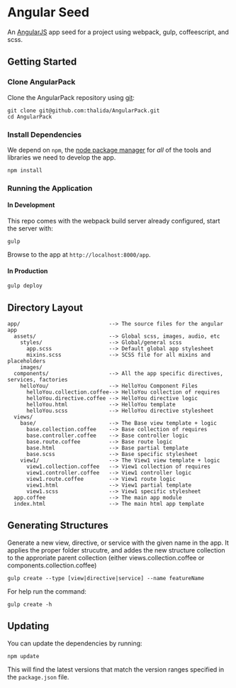 # Angular Seed

An [AngularJS](http://angularjs.org/) app seed for a project using webpack, gulp, coffeescript, and scss.

## Getting Started

### Clone AngularPack

Clone the AngularPack repository using [git][git]:

```
git clone git@github.com:thalida/AngularPack.git
cd AngularPack
```

### Install Dependencies

We depend on `npm`, the [node package manager][npm] for *all* of the tools and libraries we need to develop the app.

```
npm install
```

### Running the Application

#### In Development
This repo comes with the webpack build server already configured, start the server with:

```
gulp
```

Browse to the app at `http://localhost:8000/app`.

#### In Production
```
gulp deploy
```

## Directory Layout

```
app/                            --> The source files for the angular app
  assets/                       --> Global scss, images, audio, etc
    styles/                     --> Global/general scss
      app.scss                  --> Default global app stylesheet
      mixins.scss               --> SCSS file for all mixins and placeholders
    images/
  components/                   --> All the app specific directives, services, factories
    helloYou/                   --> HelloYou Component Files
      helloYou.collection.coffee--> HelloYou collection of requires
      helloYou.directive.coffee --> HelloYou directive logic
      helloYou.html             --> HelloYou template
      helloYou.scss             --> HelloYou directive stylesheet
  views/
    base/                       --> The Base view template + logic
      base.collection.coffee    --> Base collection of requires
      base.controller.coffee    --> Base controller logic
      base.route.coffee         --> Base route logic
      base.html                 --> Base partial template
      base.scss                 --> Base specific stylesheet
    view1/                      --> The View1 view template + logic
      view1.collection.coffee   --> View1 collection of requires
      view1.controller.coffee   --> View1 controller logic
      view1.route.coffee        --> View1 route logic
      view1.html                --> View1 partial template
      view1.scss                --> View1 specific stylesheet
  app.coffee                    --> The main app module
  index.html                    --> The main html app template
```

## Generating Structures

Generate a new view, directive, or service with the given name in the app. It applies the proper folder strucutre, and addes the new structure collection to the approriate parent collection (either views.collection.coffee or components.collection.coffee)

```
gulp create --type [view|directive|service] --name featureName
```

For help run the command: 

```
gulp create -h
```

## Updating

You can update the dependencies by running:

```
npm update
```

This will find the latest versions that match the version ranges specified in the `package.json` file.

[git]: http://git-scm.com/
[npm]: https://www.npmjs.org/
